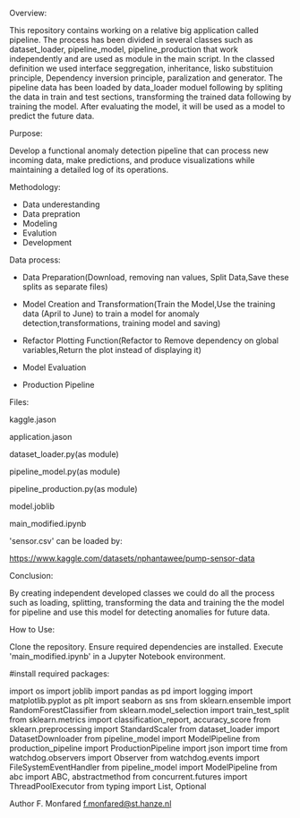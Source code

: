 
Overview:

This repository contains working  on a relative big application  called pipeline. The process has been divided in several classes such as dataset_loader, pipeline_model, pipeline_production that work independently and are used as module in the main script. In the classed definition we used interface seggregation, inheritance, lisko substituion principle, Dependency inversion principle, paralization and generator.
The pipeline data has been loaded by data_loader moduel following by spliting the data in train and test sections, transforming the trained data following by training  the model. After evaluating the model, it will be used as a model to predict the future data.


Purpose:

Develop a functional anomaly detection pipeline that can process new incoming data, make predictions, and produce visualizations while maintaining a detailed log of its operations.

Methodology:

- Data underestanding
- Data prepration
- Modeling
- Evalution
- Development

Data process:

- Data Preparation(Download, removing nan values, Split Data,Save these splits as separate files)

- Model Creation and Transformation(Train the Model,Use the training data (April to June) to train a model for anomaly detection,transformations, training model and saving)

- Refactor Plotting Function(Refactor to Remove dependency on global variables,Return the plot instead of displaying it)
 
- Model Evaluation

- Production Pipeline



Files:

kaggle.jason

application.jason

dataset_loader.py(as module)

pipeline_model.py(as module)

pipeline_production.py(as module)

model.joblib

main_modified.ipynb


'sensor.csv'  can be loaded by:

https://www.kaggle.com/datasets/nphantawee/pump-sensor-data



Conclusion:

By creating independent developed classes we could do all the process such as loading, splitting, transforming the data and training the  the model for  pipeline and use this model for detecting anomalies for future data.

How to Use:

Clone the repository.
Ensure required dependencies are installed.
Execute 'main_modified.ipynb' in a Jupyter Notebook environment.

#install required packages:

import os
import joblib
import pandas as pd
import logging
import matplotlib.pyplot as plt
import seaborn as sns
from sklearn.ensemble import RandomForestClassifier
from sklearn.model_selection import train_test_split
from sklearn.metrics import classification_report, accuracy_score
from sklearn.preprocessing import StandardScaler
from dataset_loader import DatasetDownloader
from pipeline_model import ModelPipeline
from production_pipeline import ProductionPipeline
import json
import time
from watchdog.observers import Observer
from watchdog.events import FileSystemEventHandler
from pipeline_model import ModelPipeline
from abc import ABC, abstractmethod
from concurrent.futures import ThreadPoolExecutor
from typing import List, Optional




Author
F. Monfared f.monfared@st.hanze.nl
  

